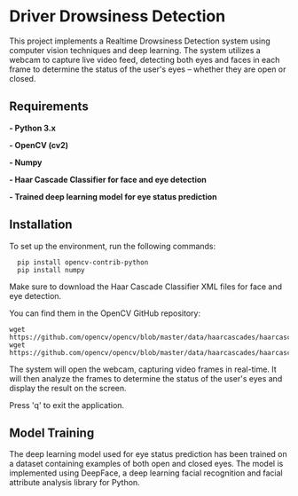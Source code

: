 # Driver Drowsiness Detection


This project implements a Realtime Drowsiness Detection system using computer vision techniques and deep learning. The system utilizes a webcam to capture live video feed, detecting both eyes and faces in each frame to determine the status of the user's eyes – whether they are open or closed.




## Requirements

**- Python 3.x**

**- OpenCV (cv2)**

**- Numpy**

**- Haar Cascade Classifier for face and eye detection**

**- Trained deep learning model for eye status prediction**




## Installation

To set up the environment, run the following commands:

      pip install opencv-contrib-python
      pip install numpy

Make sure to download the Haar Cascade Classifier XML files for face and eye detection.

You can find them in the OpenCV GitHub repository: 

    wget https://github.com/opencv/opencv/blob/master/data/haarcascades/haarcascade_frontalface_default.xml
    wget https://github.com/opencv/opencv/blob/master/data/haarcascades/haarcascade_eye.xml


The system will open the webcam, capturing video frames in real-time. It will then analyze the frames to determine the status of the user's eyes and display the result on the screen.

Press 'q' to exit the application.


## Model Training

The deep learning model used for eye status prediction has been trained on a dataset containing examples of both open and closed eyes. The model is implemented using DeepFace, a deep learning facial recognition and facial attribute analysis library for Python.
